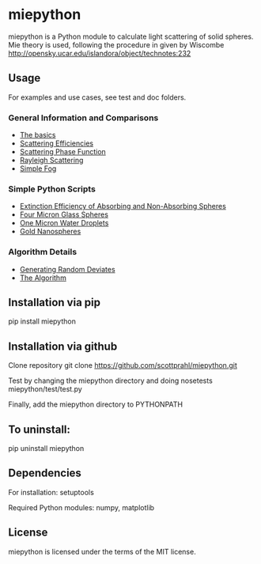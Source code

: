 miepython
==============
miepython is a Python module to calculate light scattering of solid spheres. Mie theory 
is used, following the procedure in given by Wiscombe 
<http://opensky.ucar.edu/islandora/object/technotes:232>

Usage
--------------
For examples and use cases, see test and doc folders.

### General Information and Comparisons
* [The basics](https://github.com/scottprahl/miepython/blob/master/doc/01_basics.ipynb) 
* [Scattering Efficiencies](https://github.com/scottprahl/miepython/blob/master/doc/02_efficiencies.ipynb) 
* [Scattering Phase Function](https://github.com/scottprahl/miepython/blob/master/doc/03_angular_scattering.ipynb) 
* [Rayleigh Scattering](https://github.com/scottprahl/miepython/blob/master/doc/04_rayleigh.ipynb) 
* [Simple Fog](https://github.com/scottprahl/miepython/blob/master/doc/05_fog.ipynb) 

### Simple Python Scripts
* [Extinction Efficiency of Absorbing and Non-Absorbing Spheres](https://github.com/scottprahl/miepython/blob/master/miepython/examples/01_dielectric.py) 
* [Four Micron Glass Spheres](https://github.com/scottprahl/miepython/blob/master/miepython/examples/02_glass.py) 
* [One Micron Water Droplets](https://github.com/scottprahl/miepython/blob/master/miepython/examples/03_droplets.py) 
* [Gold Nanospheres](https://github.com/scottprahl/miepython/blob/master/miepython/examples/04_gold.py) 

### Algorithm Details
* [Generating Random Deviates](https://github.com/scottprahl/miepython/blob/master/doc/06_random_deviates.ipynb)
* [The Algorithm](https://github.com/scottprahl/miepython/blob/master/doc/07_algorithm.ipynb)

Installation via pip
--------------
   pip install miepython

Installation via github
--------------
Clone repository
   git clone https://github.com/scottprahl/miepython.git

Test by changing the miepython directory and doing
	nosetests miepython/test/test.py

Finally, add the miepython directory to PYTHONPATH 

To uninstall:
--------------
   pip uninstall miepython

Dependencies
--------------
For installation: setuptools

Required Python modules: numpy, matplotlib


License
--------------
miepython is licensed under the terms of the MIT license.